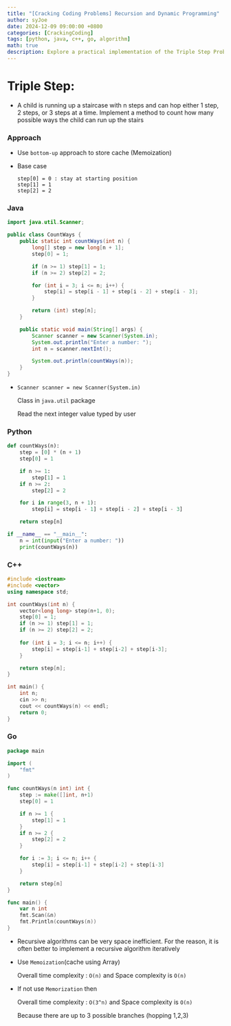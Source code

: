 ```yaml
---
title: "[Cracking Coding Problems] Recursion and Dynamic Programming"
author: syJoe
date: 2024-12-09 09:00:00 +0800
categories: [CrackingCoding]
tags: [python, java, c++, go, algorithm]
math: true
description: Explore a practical implementation of the Triple Step Problem using dynamic programming across popular programming languages like Java, Python, C++, and Go. This problem involves counting the number of ways a child can run up a staircase with 𝑛 n steps, hopping 1, 2, or 3 steps at a time
---
```


# Triple Step: 

- A child is running up a staircase with n steps and can hop either 1 step, 2 steps, or 3 steps at a time. Implement a method to count how many possible ways the child can run up the stairs

### Approach

- Use `bottom-up` approach to store cache (Memoization)

- Base case 
    
    ```text
    step[0] = 0 : stay at starting position
    step[1] = 1 
    step[2] = 2 
    ```

### Java

```java
import java.util.Scanner;

public class CountWays {
    public static int countWays(int n) {
        long[] step = new long[n + 1];
        step[0] = 1;

        if (n >= 1) step[1] = 1;
        if (n >= 2) step[2] = 2;

        for (int i = 3; i <= n; i++) {
            step[i] = step[i - 1] + step[i - 2] + step[i - 3];
        }

        return (int) step[n];
    }

    public static void main(String[] args) {
        Scanner scanner = new Scanner(System.in);
        System.out.println("Enter a number: ");
        int n = scanner.nextInt();

        System.out.println(countWays(n));
    }
}
```

- `Scanner scanner = new Scanner(System.in)`

    Class in `java.util` package
    
    Read the next integer value typed by user

### Python

```python
def countWays(n):
    step = [0] * (n + 1)
    step[0] = 1

    if n >= 1:
        step[1] = 1
    if n >= 2:
        step[2] = 2

    for i in range(3, n + 1):
        step[i] = step[i - 1] + step[i - 2] + step[i - 3]

    return step[n]

if __name__ == "__main__":
    n = int(input("Enter a number: "))
    print(countWays(n))
```

### C++

```c++
#include <iostream>
#include <vector>
using namespace std;

int countWays(int n) {
    vector<long long> step(n+1, 0);
    step[0] = 1;
    if (n >= 1) step[1] = 1;
    if (n >= 2) step[2] = 2;
  
    for (int i = 3; i <= n; i++) {
        step[i] = step[i-1] + step[i-2] + step[i-3];
    }

    return step[n];
}

int main() {
    int n;
    cin >> n;
    cout << countWays(n) << endl;
    return 0;
}
```

### Go

```go
package main

import (
	"fmt"
)

func countWays(n int) int {
	step := make([]int, n+1)
	step[0] = 1

	if n >= 1 {
		step[1] = 1
	}
	if n >= 2 {
		step[2] = 2
	}

	for i := 3; i <= n; i++ {
		step[i] = step[i-1] + step[i-2] + step[i-3]
	}

	return step[n]
}

func main() {
	var n int
	fmt.Scan(&n)
	fmt.Println(countWays(n))
}
```

- Recursive algorithms can be very space inefficient. For the reason, it is often better to implement a recursive algorithm iteratively

- Use `Memoization`(cache using Array)

    Overall time complexity : `O(n)` and Space complexity is `O(n)`

- If not use `Memorization` then

    Overall time complexity : `O(3^n)` and Space complexity is `O(n)`

    Because there are up to 3 possible branches (hopping 1,2,3)